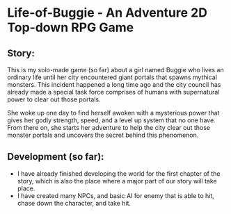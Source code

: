 # Life-of-Buggie - An Adventure 2D Top-down RPG Game

## Story:
 This is my solo-made game (so far) about a girl named Buggie who lives an ordinary life until her city encountered giant portals that spawns mythical monsters. This    incident happened a long time ago and the city council has already made a special task force comprises of humans with supernatural power to clear out those portals.
 
 She woke up one day to find herself awoken with a mysterious power that gives her godly strength, speed, and a level up system that no one have. From there on, she starts her adventure to help the city clear out those monster portals and uncovers the secret behind this phenomenon. 
  
## Development (so far):
  - I have already finished developing the world for the first chapter of the story, which is also the place where a major part of our story will take place. 
  - I have created many NPCs, and basic AI for enemy that is able to hit, chase down the character, and take hit.
  


